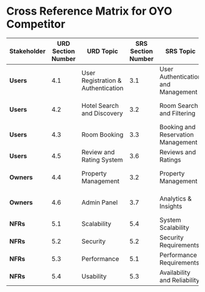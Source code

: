 # Cross Reference Matrix for OYO Competitor

| **Stakeholder**   | **URD Section Number** | **URD Topic**                | **SRS Section Number** | **SRS Topic**                | **Architecture Section** | **Architecture Topic**        | **Design Sec Number** | **Design Topic**              | **Test Sec Number** | **Test Topics**                     |
|-------------------|------------------------|------------------------------|------------------------|------------------------------|--------------------------|--------------------------------|------------------------|----------------------------------|----------------------|-------------------------------------|
| **Users**         | 4.1                    | User Registration & Authentication | 3.1                    | User Authentication and Management | 3 i)                   | User Features                  | 3.1.2                  | Authentication Module             | 1.1                  | User - Sign In & Register            |
| **Users**         | 4.2                   | Hotel Search and Discovery          | 3.2                   | Room Search and Filtering    | 3 i)                 | User Features                  | 3.1.2                  | Search Module                     | 1.2                  | User - Search for Rooms              |
| **Users**         | 4.3                    | Room Booking                  | 3.3                    | Booking and Reservation Management               | 3 i)                   | User Features                  | 3.1.2                  | Booking & Payment Module          | 1.3                  | User - Book Room                    |
| **Users**         | 4.5                    | Review and Rating System              | 3.6                    | Reviews and Ratings           | 3 i)                   | User Features                  | 3.2.5                  | Review and Rating System           | 1.4                  | User - Rate Room                    |
| **Owners**        | 4.4                    | Property  Management | 3.2                    | Property Management           | 3 ii)                   | Admin Features                 | 3.2.3                  | Property Management Service        | 2.1                  | Owner - Add Property                |
| **Owners**        | 4.6                    | Admin Panel                   | 3.7                    | Analytics & Insights          | 3 ii)                   | Admin Features                 | 3.3.1                  | Admin Panel and Monitoring         | 2.2                  | Owner - View Analytics              |
| **NFRs**          | 5.1                    | Scalability                   | 5.4                    |System Scalability      | 2                      | Container Diagrams             | 6.2                    | Scalability Testing               | 3.4                  | Scalability Tests                   |
| **NFRs**          | 5.2                    | Security                      | 5.2                    | Security Requirements         | 2                       | Container Diagrams             | 6.4                    | Security Testing                  | 3.2                  | Security Tests                      |
| **NFRs**          | 5.3                    | Performance                   | 5.1                    | Performance Requirements      | 2                        | Container Diagrams             | 6.1                    | Performance Testing               | 3.1                  | Performance Tests                   |
| **NFRs**          | 5.4                    | Usability                     | 5.3                    | Availability and Reliability        | 2                      | Container Diagrams             | 6.3                    | Usability Testing                 | 3.3                  | Usability Tests                     |
